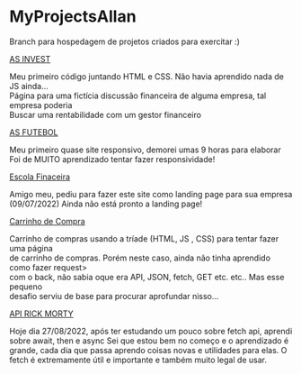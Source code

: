 # MyProjectsAllan
Branch para hospedagem de projetos criados para exercitar :)

<div>
      <a href="https://heyallan94.github.io/MyProjectsAllan/LANDING-PAGE-0-AS-Invest/index.html">AS INVEST</a>
        <p>Meu primeiro código juntando HTML e CSS. Não havia aprendido nada de JS ainda...<br>
         Página para uma fictícia discussão financeira de alguma empresa, tal empresa poderia<br>
         Buscar uma rentabilidade com um gestor financeiro</p>
      <a href="https://heyallan94.github.io/MyProjectsAllan/LANDING-PAGE-1-Futebol/index.html">AS FUTEBOL</a>
        <p>Meu primeiro quase site responsivo, demorei umas 9 horas para elaborar<br>
         Foi de MUITO aprendizado tentar fazer responsividade!</p>
      <a href="https://heyallan94.github.io/MyProjectsAllan/LANDING-PAGE-3-EI/index.html">Escola Finaceira</a>
        <p>Amigo meu, pediu para fazer este site como landing page para sua empresa<br>
         (09/07/2022) Ainda não está pronto a landing page!</p>
      <a href="https://heyallan94.github.io/MyProjectsAllan/CARRINHO-COMPRA-01/index.html">Carrinho de Compra</a>
        <p>Carrinho de compras usando a tríade (HTML, JS , CSS) para tentar fazer uma página<br>
         de carrinho de compras. Porém neste caso, ainda não tinha aprendido como fazer request><br>
         com o back, não sabia oque era API, JSON, fetch, GET etc. etc.. Mas esse pequeno<br>
         desafio serviu de base para procurar aprofundar nisso...</p>
      <a href="https://heyallan94.github.io/MyProjectsAllan/API-001-RICK-MORTY/index.html">API RICK MORTY</a>
        <p>Hoje dia 27/08/2022, após ter estudando um pouco sobre fetch api, aprendi sobre await, then e async
         Sei que estou bem no começo e o aprendizado é grande, cada dia que passa aprendo coisas novas e 
         utilidades para elas.
         O fetch é extremamente útil e importante e também muito legal de usar.
        </p>
    </div>
